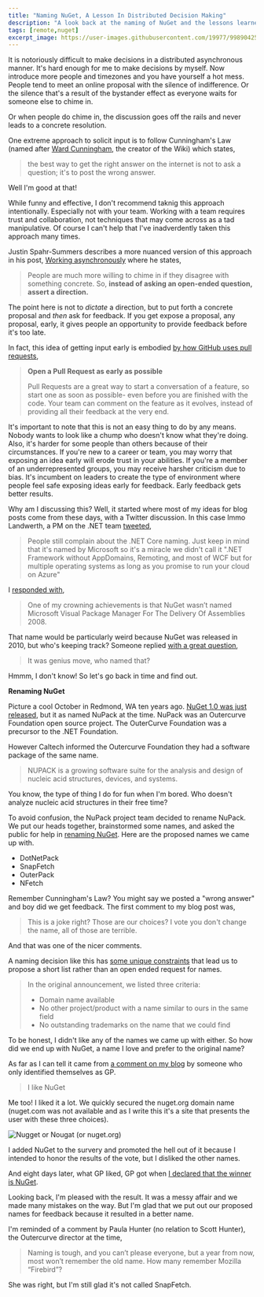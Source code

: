 ```yaml
---
title: "Naming NuGet, A Lesson In Distributed Decision Making"
description: "A look back at the naming of NuGet and the lessons learned about distributed decision making."
tags: [remote,nuget]
excerpt_image: https://user-images.githubusercontent.com/19977/99890425-d4230e00-2c13-11eb-87b9-323745328bc7.png
---
```


It is notoriously difficult to make decisions in a distributed asynchronous manner. It's hard enough for me to make decisions by myself. Now introduce more people and timezones and you have yourself a hot mess. People tend to meet an online proposal with the silence of indifference. Or the silence that's a result of the bystander effect as everyone waits for someone else to chime in.

Or when people do chime in, the discussion goes off the rails and never leads to a concrete resolution.

One extreme approach to solicit input is to follow Cunningham's Law (named after [Ward Cunningham](https://twitter.com/WardCunningham), the creator of the Wiki) which states,

> the best way to get the right answer on the internet is not to ask a question; it's to post the wrong answer.

Well I'm good at that!

While funny and effective, I don't recommend taknig this approach intentionally. Especially not with your team. Working with a team requires trust and collaboration, not techniques that may come across as a tad manipulative. Of course I can't help that I've inadverdently taken this approach many times.

Justin Spahr-Summers describes a more nuanced version of this approach in his post, [Working asynchronously](https://medium.com/@jspahrsummers/working-asynchronously-c4f4acd289ac) where he states,

> People are much more willing to chime in if they disagree with something concrete. So, __instead of asking an open-ended question, assert a direction.__

The point here is not to _dictate_ a direction, but to put forth a concrete proposal and _then_ ask for feedback. If you get expose a proposal, any proposal, early, it gives people an opportunity to provide feedback before it's too late.

In fact, this idea of getting input early is embodied [by how GitHub uses pull requests](https://github.blog/2012-05-02-how-we-use-pull-requests-to-build-github/),

> __Open a Pull Request as early as possible__
>
> Pull Requests are a great way to start a conversation of a feature, so start one as soon as possible- even before you are finished with the code. Your team can comment on the feature as it evolves, instead of providing all their feedback at the very end.

It's important to note that this is not an easy thing to do by any means. Nobody wants to look like a chump who doesn't know what they're doing. Also, it's harder for some people than others because of their circumstances. If you're new to a career or team, you may worry that exposing an idea early will erode trust in your abilities. If you're a member of an underrepresented groups, you may receive harsher criticism due to bias. It's incumbent on leaders to create the type of environment where people feel safe exposing ideas early for feedback. Early feedback gets better results.

Why am I discussing this? Well, it started where most of my ideas for blog posts come from these days, with a Twitter discussion. In this case Immo Landwerth, a PM on the .NET team [tweeted](https://twitter.com/terrajobst/status/1329958007271088130),

> People still complain about the .NET Core naming. Just keep in mind that it's named by Microsoft so it's a miracle we didn't call it ".NET Framework without AppDomains, Remoting, and most of WCF but for multiple operating systems as long as you promise to run your cloud on Azure"

I [responded with](https://twitter.com/haacked/status/1330029441758662658),

> One of my crowning achievements is that NuGet wasn’t named Microsoft Visual Package Manager For The Delivery Of Assemblies 2008.

That name would be particularly weird because NuGet was released in 2010, but who's keeping track? Someone replied [with a great question](https://twitter.com/rjpajaron/status/1330091113974292480),

> It was genius move, who named that?

Hmmm, I don't know! So let's go back in time and find out.

__Renaming NuGet__

Picture a cool October in Redmond, WA ten years ago. [NuGet 1.0 was just released](https://haacked.com/archive/2010/10/06/introducing-nupack-package-manager.aspx/), but it as named NuPack at the time. NuPack was an Outercurve Foundation open source project. The OuterCurve Foundation was a precursor to the .NET Foundation.

However Caltech informed the Outercurve Foundation they had a software package of the same name.

> NUPACK is a growing software suite for the analysis and design of nucleic acid structures, devices, and systems.

You know, the type of thing I do for fun when I'm bored. Who doesn't analyze nucleic acid structures in their free time?

To avoid confusion, the NuPack project team decided to rename NuPack. We put our heads together, brainstormed some names, and asked the public for help in [renaming NuGet](https://haacked.com/archive/2010/10/21/renaming-nupack.aspx/). Here are the proposed names we came up with.

* DotNetPack
* SnapFetch
* OuterPack
* NFetch

Remember Cunningham's Law? You might say we posted a "wrong answer" and boy did we get feedback. The first comment to my blog post was,

> This is a joke right? Those are our choices? I vote you don't change the name, all of those are terrible.

And that was one of the nicer comments.

A naming decision like this has [some unique constraints](https://haacked.com/archive/2010/10/22/naming-is-hard.aspx/) that lead us to propose a short list rather than an open ended request for names.

> In the original announcement, we listed three criteria:
>
> * Domain name available
> * No other project/product with a name similar to ours in the same field
> * No outstanding trademarks on the name that we could find

To be honest, I didn't like any of the names we came up with either. So how did we end up with NuGet, a name I love and prefer to the original name?

As far as I can tell it came from [a comment on my blog](https://haacked.com/archive/2010/10/21/renaming-nupack.aspx/#dsq-747533265) by someone who only identified themselves as GP.

> I like NuGet

Me too! I liked it a lot. We quickly secured the nuget.org domain name (nuget.com was not available and as I write this it's a site that presents the user with these three choices).

![Nugget or Nougat (or nuget.org)](https://user-images.githubusercontent.com/19977/99890425-d4230e00-2c13-11eb-87b9-323745328bc7.png)

I added NuGet to the survery and promoted the hell out of it because I intended to honor the results of the vote, but I disliked the other names.

And eight days later, what GP liked, GP got when [I declared that the winner is NuGet](https://haacked.com/archive/2010/10/29/nupack-is-now-nuget.aspx/).

Looking back, I'm pleased with the result. It was a messy affair and we made many mistakes on the way. But I'm glad that we put out our proposed names for feedback because it resulted in a better name.

I'm reminded of a comment by Paula Hunter (no relation to Scott Hunter), the Outercurve director at the time,

> Naming is tough, and you can’t please everyone, but a year from now, most won’t remember the old name. How many remember Mozilla “Firebird”?

She was right, but I'm still glad it's not called SnapFetch.
